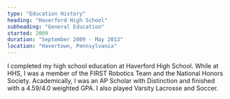 ```yaml
---
type: "Education History"
heading: "Haverford High School"
subheading: "General Education"
started: 2009
duration: "September 2009 - May 2013"
location: "Havertown, Pennsylvania"
---
```


I completed my high school education at Haverford High School. While at HHS, I was a member of the FIRST Robotics Team and the National Honors Society. Academically, I was an AP Scholar with Distinction and finished with a 4.59/4.0 weighted GPA. I also played Varsity Lacrosse and Soccer.
